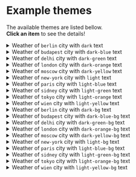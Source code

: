 # Example themes
The available themes are listed bellow.
<br>**Click an item** to see the details!

<details>
<summary>
Weather of <code>berlin</code> city with <code>dark</code> text
</summary>

![berlin-dark](../images/screenshots/berlin-dark.png)

- #### Content of the `themes/weather/berlin/weather.lua` file: [click here](../themes/weather/berlin/weather.lua).

- #### Content of the `themes/appearance/dark/appearance.lua` file: [click here](../themes/appearance/dark/appearance.lua).

- #### Content of the [theme.lua](../theme.lua) file:

  ```lua
  
  local settings = {}
  
  settings = {
      appearance = { 
          name = "dark",
      },
      weather = {
          name = "berlin",
      },
      system = {
          hour_format_12 = true,
          locale = "en_US.UTF-8",
      },
  }
  
  return settings
  ```

[Back to top](#example-themes)

</details>

<details>
<summary>
Weather of <code>budapest</code> city with <code>dark-blue</code> text
</summary>

![budapest-dark-blue](../images/screenshots/budapest-dark-blue.png)

- #### Content of the `themes/weather/budapest/weather.lua` file: [click here](../themes/weather/budapest/weather.lua).

- #### Content of the `themes/appearance/dark-blue/appearance.lua` file: [click here](../themes/appearance/dark-blue/appearance.lua).

- #### Content of the [theme.lua](../theme.lua) file:

  ```lua
  
  local settings = {}
  
  settings = {
      appearance = { 
          name = "dark-blue",
      },
      weather = {
          name = "budapest",
      },
      system = {
          hour_format_12 = true,
          locale = "en_US.UTF-8",
      },
  }
  
  return settings
  ```

[Back to top](#example-themes)

</details>

<details>
<summary>
Weather of <code>delhi</code> city with <code>dark-green</code> text
</summary>

![delhi-dark-green](../images/screenshots/delhi-dark-green.png)

- #### Content of the `themes/weather/delhi/weather.lua` file: [click here](../themes/weather/delhi/weather.lua).

- #### Content of the `themes/appearance/dark-green/appearance.lua` file: [click here](../themes/appearance/dark-green/appearance.lua).

- #### Content of the [theme.lua](../theme.lua) file:

  ```lua
  
  local settings = {}
  
  settings = {
      appearance = { 
          name = "dark-green",
      },
      weather = {
          name = "delhi",
      },
      system = {
          hour_format_12 = true,
          locale = "en_US.UTF-8",
      },
  }
  
  return settings
  ```

[Back to top](#example-themes)

</details>

<details>
<summary>
Weather of <code>london</code> city with <code>dark-orange</code> text
</summary>

![london-dark-orange](../images/screenshots/london-dark-orange.png)

- #### Content of the `themes/weather/london/weather.lua` file: [click here](../themes/weather/london/weather.lua).

- #### Content of the `themes/appearance/dark-orange/appearance.lua` file: [click here](../themes/appearance/dark-orange/appearance.lua).

- #### Content of the [theme.lua](../theme.lua) file:

  ```lua
  
  local settings = {}
  
  settings = {
      appearance = { 
          name = "dark-orange",
      },
      weather = {
          name = "london",
      },
      system = {
          hour_format_12 = true,
          locale = "en_US.UTF-8",
      },
  }
  
  return settings
  ```

[Back to top](#example-themes)

</details>

<details>
<summary>
Weather of <code>moscow</code> city with <code>dark-yellow</code> text
</summary>

![moscow-dark-yellow](../images/screenshots/moscow-dark-yellow.png)

- #### Content of the `themes/weather/moscow/weather.lua` file: [click here](../themes/weather/moscow/weather.lua).

- #### Content of the `themes/appearance/dark-yellow/appearance.lua` file: [click here](../themes/appearance/dark-yellow/appearance.lua).

- #### Content of the [theme.lua](../theme.lua) file:

  ```lua
  
  local settings = {}
  
  settings = {
      appearance = { 
          name = "dark-yellow",
      },
      weather = {
          name = "moscow",
      },
      system = {
          hour_format_12 = true,
          locale = "en_US.UTF-8",
      },
  }
  
  return settings
  ```

[Back to top](#example-themes)

</details>

<details>
<summary>
Weather of <code>new-york</code> city with <code>light</code> text
</summary>

![new-york-light](../images/screenshots/new-york-light.png)

- #### Content of the `themes/weather/new-york/weather.lua` file: [click here](../themes/weather/new-york/weather.lua).

- #### Content of the `themes/appearance/light/appearance.lua` file: [click here](../themes/appearance/light/appearance.lua).

- #### Content of the [theme.lua](../theme.lua) file:

  ```lua
  
  local settings = {}
  
  settings = {
      appearance = { 
          name = "light",
      },
      weather = {
          name = "new-york",
      },
      system = {
          hour_format_12 = true,
          locale = "en_US.UTF-8",
      },
  }
  
  return settings
  ```

[Back to top](#example-themes)

</details>

<details>
<summary>
Weather of <code>paris</code> city with <code>light-blue</code> text
</summary>

![paris-light-blue](../images/screenshots/paris-light-blue.png)

- #### Content of the `themes/weather/paris/weather.lua` file: [click here](../themes/weather/paris/weather.lua).

- #### Content of the `themes/appearance/light-blue/appearance.lua` file: [click here](../themes/appearance/light-blue/appearance.lua).

- #### Content of the [theme.lua](../theme.lua) file:

  ```lua
  
  local settings = {}
  
  settings = {
      appearance = { 
          name = "light-blue",
      },
      weather = {
          name = "paris",
      },
      system = {
          hour_format_12 = true,
          locale = "en_US.UTF-8",
      },
  }
  
  return settings
  ```

[Back to top](#example-themes)

</details>

<details>
<summary>
Weather of <code>sidney</code> city with <code>light-green</code> text
</summary>

![sidney-light-green](../images/screenshots/sidney-light-green.png)

- #### Content of the `themes/weather/sidney/weather.lua` file: [click here](../themes/weather/sidney/weather.lua).

- #### Content of the `themes/appearance/light-green/appearance.lua` file: [click here](../themes/appearance/light-green/appearance.lua).

- #### Content of the [theme.lua](../theme.lua) file:

  ```lua
  
  local settings = {}
  
  settings = {
      appearance = { 
          name = "light-green",
      },
      weather = {
          name = "sidney",
      },
      system = {
          hour_format_12 = true,
          locale = "en_US.UTF-8",
      },
  }
  
  return settings
  ```

[Back to top](#example-themes)

</details>

<details>
<summary>
Weather of <code>tokyo</code> city with <code>light-orange</code> text
</summary>

![tokyo-light-orange](../images/screenshots/tokyo-light-orange.png)

- #### Content of the `themes/weather/tokyo/weather.lua` file: [click here](../themes/weather/tokyo/weather.lua).

- #### Content of the `themes/appearance/light-orange/appearance.lua` file: [click here](../themes/appearance/light-orange/appearance.lua).

- #### Content of the [theme.lua](../theme.lua) file:

  ```lua
  
  local settings = {}
  
  settings = {
      appearance = { 
          name = "light-orange",
      },
      weather = {
          name = "tokyo",
      },
      system = {
          hour_format_12 = true,
          locale = "en_US.UTF-8",
      },
  }
  
  return settings
  ```

[Back to top](#example-themes)

</details>

<details>
<summary>
Weather of <code>wien</code> city with <code>light-yellow</code> text
</summary>

![wien-light-yellow](../images/screenshots/wien-light-yellow.png)

- #### Content of the `themes/weather/wien/weather.lua` file: [click here](../themes/weather/wien/weather.lua).

- #### Content of the `themes/appearance/light-yellow/appearance.lua` file: [click here](../themes/appearance/light-yellow/appearance.lua).

- #### Content of the [theme.lua](../theme.lua) file:

  ```lua
  
  local settings = {}
  
  settings = {
      appearance = { 
          name = "light-yellow",
      },
      weather = {
          name = "wien",
      },
      system = {
          hour_format_12 = true,
          locale = "en_US.UTF-8",
      },
  }
  
  return settings
  ```

[Back to top](#example-themes)

</details>

<details>
<summary>
Weather of <code>berlin</code> city with <code>dark-bg</code> text
</summary>

![berlin-dark-bg](../images/screenshots/berlin-dark-bg.png)

- #### Content of the `themes/weather/berlin/weather.lua` file: [click here](../themes/weather/berlin/weather.lua).

- #### Content of the `themes/appearance/dark-bg/appearance.lua` file: [click here](../themes/appearance/dark-bg/appearance.lua).

- #### Content of the [theme.lua](../theme.lua) file:

  ```lua
  
  local settings = {}
  
  settings = {
      appearance = { 
          name = "dark-bg",
      },
      weather = {
          name = "berlin",
      },
      system = {
          hour_format_12 = true,
          locale = "en_US.UTF-8",
      },
  }
  
  return settings
  ```

[Back to top](#example-themes)

</details>

<details>
<summary>
Weather of <code>budapest</code> city with <code>dark-blue-bg</code> text
</summary>

![budapest-dark-blue-bg](../images/screenshots/budapest-dark-blue-bg.png)

- #### Content of the `themes/weather/budapest/weather.lua` file: [click here](../themes/weather/budapest/weather.lua).

- #### Content of the `themes/appearance/dark-blue-bg/appearance.lua` file: [click here](../themes/appearance/dark-blue-bg/appearance.lua).

- #### Content of the [theme.lua](../theme.lua) file:

  ```lua
  
  local settings = {}
  
  settings = {
      appearance = { 
          name = "dark-blue-bg",
      },
      weather = {
          name = "budapest",
      },
      system = {
          hour_format_12 = true,
          locale = "en_US.UTF-8",
      },
  }
  
  return settings
  ```

[Back to top](#example-themes)

</details>

<details>
<summary>
Weather of <code>delhi</code> city with <code>dark-green-bg</code> text
</summary>

![delhi-dark-green-bg](../images/screenshots/delhi-dark-green-bg.png)

- #### Content of the `themes/weather/delhi/weather.lua` file: [click here](../themes/weather/delhi/weather.lua).

- #### Content of the `themes/appearance/dark-green-bg/appearance.lua` file: [click here](../themes/appearance/dark-green-bg/appearance.lua).

- #### Content of the [theme.lua](../theme.lua) file:

  ```lua
  
  local settings = {}
  
  settings = {
      appearance = { 
          name = "dark-green-bg",
      },
      weather = {
          name = "delhi",
      },
      system = {
          hour_format_12 = true,
          locale = "en_US.UTF-8",
      },
  }
  
  return settings
  ```

[Back to top](#example-themes)

</details>

<details>
<summary>
Weather of <code>london</code> city with <code>dark-orange-bg</code> text
</summary>

![london-dark-orange-bg](../images/screenshots/london-dark-orange-bg.png)

- #### Content of the `themes/weather/london/weather.lua` file: [click here](../themes/weather/london/weather.lua).

- #### Content of the `themes/appearance/dark-orange-bg/appearance.lua` file: [click here](../themes/appearance/dark-orange-bg/appearance.lua).

- #### Content of the [theme.lua](../theme.lua) file:

  ```lua
  
  local settings = {}
  
  settings = {
      appearance = { 
          name = "dark-orange-bg",
      },
      weather = {
          name = "london",
      },
      system = {
          hour_format_12 = true,
          locale = "en_US.UTF-8",
      },
  }
  
  return settings
  ```

[Back to top](#example-themes)

</details>

<details>
<summary>
Weather of <code>moscow</code> city with <code>dark-yellow-bg</code> text
</summary>

![moscow-dark-yellow-bg](../images/screenshots/moscow-dark-yellow-bg.png)

- #### Content of the `themes/weather/moscow/weather.lua` file: [click here](../themes/weather/moscow/weather.lua).

- #### Content of the `themes/appearance/dark-yellow-bg/appearance.lua` file: [click here](../themes/appearance/dark-yellow-bg/appearance.lua).

- #### Content of the [theme.lua](../theme.lua) file:

  ```lua
  
  local settings = {}
  
  settings = {
      appearance = { 
          name = "dark-yellow-bg",
      },
      weather = {
          name = "moscow",
      },
      system = {
          hour_format_12 = true,
          locale = "en_US.UTF-8",
      },
  }
  
  return settings
  ```

[Back to top](#example-themes)

</details>

<details>
<summary>
Weather of <code>new-york</code> city with <code>light-bg</code> text
</summary>

![new-york-light-bg](../images/screenshots/new-york-light-bg.png)

- #### Content of the `themes/weather/new-york/weather.lua` file: [click here](../themes/weather/new-york/weather.lua).

- #### Content of the `themes/appearance/light-bg/appearance.lua` file: [click here](../themes/appearance/light-bg/appearance.lua).

- #### Content of the [theme.lua](../theme.lua) file:

  ```lua
  
  local settings = {}
  
  settings = {
      appearance = { 
          name = "light-bg",
      },
      weather = {
          name = "new-york",
      },
      system = {
          hour_format_12 = true,
          locale = "en_US.UTF-8",
      },
  }
  
  return settings
  ```

[Back to top](#example-themes)

</details>

<details>
<summary>
Weather of <code>paris</code> city with <code>light-blue-bg</code> text
</summary>

![paris-light-blue-bg](../images/screenshots/paris-light-blue-bg.png)

- #### Content of the `themes/weather/paris/weather.lua` file: [click here](../themes/weather/paris/weather.lua).

- #### Content of the `themes/appearance/light-blue-bg/appearance.lua` file: [click here](../themes/appearance/light-blue-bg/appearance.lua).

- #### Content of the [theme.lua](../theme.lua) file:

  ```lua
  
  local settings = {}
  
  settings = {
      appearance = { 
          name = "light-blue-bg",
      },
      weather = {
          name = "paris",
      },
      system = {
          hour_format_12 = true,
          locale = "en_US.UTF-8",
      },
  }
  
  return settings
  ```

[Back to top](#example-themes)

</details>

<details>
<summary>
Weather of <code>sidney</code> city with <code>light-green-bg</code> text
</summary>

![sidney-light-green-bg](../images/screenshots/sidney-light-green-bg.png)

- #### Content of the `themes/weather/sidney/weather.lua` file: [click here](../themes/weather/sidney/weather.lua).

- #### Content of the `themes/appearance/light-green-bg/appearance.lua` file: [click here](../themes/appearance/light-green-bg/appearance.lua).

- #### Content of the [theme.lua](../theme.lua) file:

  ```lua
  
  local settings = {}
  
  settings = {
      appearance = { 
          name = "light-green-bg",
      },
      weather = {
          name = "sidney",
      },
      system = {
          hour_format_12 = true,
          locale = "en_US.UTF-8",
      },
  }
  
  return settings
  ```

[Back to top](#example-themes)

</details>

<details>
<summary>
Weather of <code>tokyo</code> city with <code>light-orange-bg</code> text
</summary>

![tokyo-light-orange-bg](../images/screenshots/tokyo-light-orange-bg.png)

- #### Content of the `themes/weather/tokyo/weather.lua` file: [click here](../themes/weather/tokyo/weather.lua).

- #### Content of the `themes/appearance/light-orange-bg/appearance.lua` file: [click here](../themes/appearance/light-orange-bg/appearance.lua).

- #### Content of the [theme.lua](../theme.lua) file:

  ```lua
  
  local settings = {}
  
  settings = {
      appearance = { 
          name = "light-orange-bg",
      },
      weather = {
          name = "tokyo",
      },
      system = {
          hour_format_12 = true,
          locale = "en_US.UTF-8",
      },
  }
  
  return settings
  ```

[Back to top](#example-themes)

</details>

<details>
<summary>
Weather of <code>wien</code> city with <code>light-yellow-bg</code> text
</summary>

![wien-light-yellow-bg](../images/screenshots/wien-light-yellow-bg.png)

- #### Content of the `themes/weather/wien/weather.lua` file: [click here](../themes/weather/wien/weather.lua).

- #### Content of the `themes/appearance/light-yellow-bg/appearance.lua` file: [click here](../themes/appearance/light-yellow-bg/appearance.lua).

- #### Content of the [theme.lua](../theme.lua) file:

  ```lua
  
  local settings = {}
  
  settings = {
      appearance = { 
          name = "light-yellow-bg",
      },
      weather = {
          name = "wien",
      },
      system = {
          hour_format_12 = true,
          locale = "en_US.UTF-8",
      },
  }
  
  return settings
  ```

[Back to top](#example-themes)

</details>
